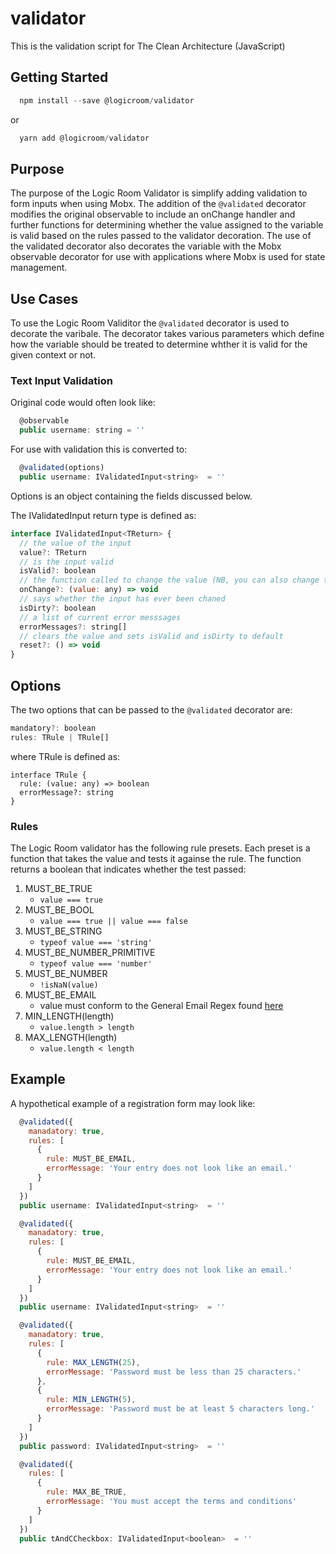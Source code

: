 # validator
This is the validation script for The Clean Architecture (JavaScript)

## Getting Started

```javascript
  npm install --save @logicroom/validator
```

or

```javascript
  yarn add @logicroom/validator
```

## Purpose

The purpose of the Logic Room Validator is simplify adding validation to form inputs when using Mobx. The addition of the `@validated` decorator modifies the original observable to include an onChange handler and further functions for determining whether the value assigned to the variable is valid based on the rules passed to the validator decoration. The use of the validated decorator also decorates the variable with the Mobx observable decorator for use with applications where Mobx is used for state management.

## Use Cases

To use the Logic Room Validitor the `@validated` decorator is used to decorate the varibale. The decorator takes various parameters which define how the variable should be treated to determine whther it is valid for the given context or not.

### Text Input Validation

Original code would often look like:

```javascript
  @observable
  public username: string = ''
```

For use with validation this is converted to:

```javascript
  @validated(options)
  public username: IValidatedInput<string>  = ''
```

Options is an object containing the fields discussed below.

The IValidatedInput return type is defined as:

```javascript
interface IValidatedInput<TReturn> {
  // the value of the input
  value?: TReturn
  // is the input valid
  isValid?: boolean
  // the function called to change the value (NB, you can also change the value directly)
  onChange?: (value: any) => void
  // says whether the input has ever been chaned
  isDirty?: boolean
  // a list of current error messsages
  errorMessages?: string[]
  // clears the value and sets isValid and isDirty to default
  reset?: () => void
}
```

## Options

The two options that can be passed to the `@validated` decorator are:

```javascript
mandatory?: boolean
rules: TRule | TRule[]
```

where TRule is defined as:

```javscript
interface TRule {
  rule: (value: any) => boolean
  errorMessage?: string
}
```

### Rules

The Logic Room validator has the following rule presets. Each preset is a function that takes the value and tests it againse the rule. The function returns a boolean that indicates whether the test passed:

1. MUST_BE_TRUE
   - `value === true`
2. MUST_BE_BOOL
   - `value === true || value === false`
3. MUST_BE_STRING
   - `typeof value === 'string'`
4. MUST_BE_NUMBER_PRIMITIVE
   - `typeof value === 'number'`
5. MUST_BE_NUMBER
   - `!isNaN(value)` 
6. MUST_BE_EMAIL
   - value must conform to the General Email Regex found [here](http://emailregex.com/)
7. MIN_LENGTH(length)
   - `value.length > length`
8. MAX_LENGTH(length)
   - `value.length < length` 

## Example

A hypothetical example of a registration form may look like:

```javascript
  @validated({
    manadatory: true,
    rules: [
      {
        rule: MUST_BE_EMAIL,
        errorMessage: 'Your entry does not look like an email.'
      }
    ]
  })
  public username: IValidatedInput<string>  = ''

  @validated({
    manadatory: true,
    rules: [
      {
        rule: MUST_BE_EMAIL,
        errorMessage: 'Your entry does not look like an email.'
      }
    ]
  })
  public username: IValidatedInput<string>  = ''

  @validated({
    manadatory: true,
    rules: [
      {
        rule: MAX_LENGTH(25),
        errorMessage: 'Password must be less than 25 characters.'
      },
      {
        rule: MIN_LENGTH(5),
        errorMessage: 'Password must be at least 5 characters long.'
      }
    ]
  })
  public password: IValidatedInput<string>  = ''

  @validated({
    rules: [
      {
        rule: MAX_BE_TRUE,
        errorMessage: 'You must accept the terms and conditions'
      }
    ]
  })
  public tAndCCheckbox: IValidatedInput<boolean>  = ''
```

